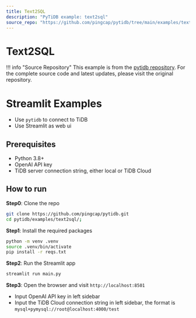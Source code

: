 ```yaml
---
title: Text2SQL
description: "PyTiDB example: text2sql"
source_repo: "https://github.com/pingcap/pytidb/tree/main/examples/text2sql"
---
```


# Text2SQL

!!! info "Source Repository"
    This example is from the [pytidb repository](https://github.com/pingcap/pytidb/tree/main/examples/text2sql).
    For the complete source code and latest updates, please visit the original repository.

# Streamlit Examples

* Use `pytidb` to connect to TiDB
* Use Streamlit as web ui


## Prerequisites
* Python 3.8+
* OpenAI API key
* TiDB server connection string, either local or TiDB Cloud


## How to run

**Step0**: Clone the repo

```bash
git clone https://github.com/pingcap/pytidb.git
cd pytidb/examples/text2sql/;
```

**Step1**: Install the required packages

```bash
python -m venv .venv
source .venv/bin/activate
pip install -r reqs.txt
```

**Step2**: Run the Streamlit app

```bash
streamlit run main.py
```

**Step3**: Open the browser and visit `http://localhost:8501`

* Input OpenAI API key in left sidebar
* Input the TiDB Cloud connection string in left sidebar, the format is `mysql+pymysql://root@localhost:4000/test`